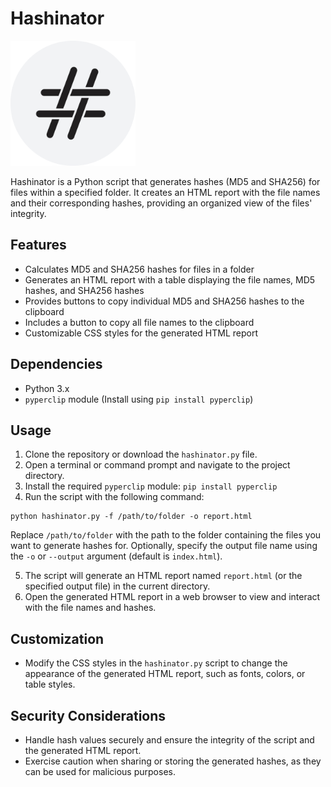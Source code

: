 # Hashinator
<img src="https://github.com/atomiczsec/Hashinator/blob/main/Assets/hash.png" width="200">

Hashinator is a Python script that generates hashes (MD5 and SHA256) for files within a specified folder. It creates an HTML report with the file names and their corresponding hashes, providing an organized view of the files' integrity.

## Features

- Calculates MD5 and SHA256 hashes for files in a folder
- Generates an HTML report with a table displaying the file names, MD5 hashes, and SHA256 hashes
- Provides buttons to copy individual MD5 and SHA256 hashes to the clipboard
- Includes a button to copy all file names to the clipboard
- Customizable CSS styles for the generated HTML report

## Dependencies

- Python 3.x
- `pyperclip` module (Install using `pip install pyperclip`)

## Usage

1. Clone the repository or download the `hashinator.py` file.
2. Open a terminal or command prompt and navigate to the project directory.
3. Install the required `pyperclip` module: `pip install pyperclip`
4. Run the script with the following command:
```
python hashinator.py -f /path/to/folder -o report.html
```

Replace `/path/to/folder` with the path to the folder containing the files you want to generate hashes for. Optionally, specify the output file name using the `-o` or `--output` argument (default is `index.html`).

5. The script will generate an HTML report named `report.html` (or the specified output file) in the current directory.
6. Open the generated HTML report in a web browser to view and interact with the file names and hashes.

## Customization

- Modify the CSS styles in the `hashinator.py` script to change the appearance of the generated HTML report, such as fonts, colors, or table styles.

## Security Considerations

- Handle hash values securely and ensure the integrity of the script and the generated HTML report.
- Exercise caution when sharing or storing the generated hashes, as they can be used for malicious purposes.

